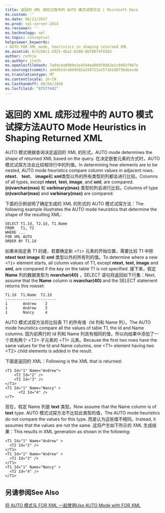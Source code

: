 ```yaml
---
title: 返回的 XML 成形过程中的 AUTO 模式试探方法 | Microsoft Docs
ms.custom: ''
ms.date: 06/13/2017
ms.prod: sql-server-2014
ms.reviewer: ''
ms.technology: xml
ms.topic: conceptual
helpviewer_keywords:
- AUTO FOR XML mode, heuristics in shaping returned XML
ms.assetid: 6c5cb6c1-2921-4ba1-8100-0bf8074f9103
author: rothja
ms.author: jroth
ms.openlocfilehash: 7a64cda8989e1e45d4ad869f8883e1c9d65f4b7e
ms.sourcegitcommit: ad4d92dce894592a259721a1571b1d8736abacdb
ms.translationtype: MT
ms.contentlocale: zh-CN
ms.lasthandoff: 08/04/2020
ms.locfileid: "87577442"
---
```

# <a name="auto-mode-heuristics-in-shaping-returned-xml"></a><span data-ttu-id="42a1f-102">返回的 XML 成形过程中的 AUTO 模式试探方法</span><span class="sxs-lookup"><span data-stu-id="42a1f-102">AUTO Mode Heuristics in Shaping Returned XML</span></span>
  <span data-ttu-id="42a1f-103">AUTO 模式根据查询决定返回的 XML 的形式。</span><span class="sxs-lookup"><span data-stu-id="42a1f-103">AUTO mode determines the shape of returned XML based on the query.</span></span> <span data-ttu-id="42a1f-104">在决定嵌套元素的方式时，AUTO 模式试探方法会比较相邻行中的列值。</span><span class="sxs-lookup"><span data-stu-id="42a1f-104">In determining how elements are to be nested, AUTO mode heuristics compare column values in adjacent rows.</span></span> <span data-ttu-id="42a1f-105">**ntext**、 **text**、 **image**和 **xml**类型以外的所有类型的列都会进行比较。</span><span class="sxs-lookup"><span data-stu-id="42a1f-105">Columns of all types, except **ntext**, **text**, **image**, and **xml**, are compared.</span></span> <span data-ttu-id="42a1f-106">**(n)varchar(max)** 和 **varbinary(max)** 类型的列会进行比较。</span><span class="sxs-lookup"><span data-stu-id="42a1f-106">Columns of type **(n)varchar(max)** and **varbinary(max)** are compared.</span></span>  
  
 <span data-ttu-id="42a1f-107">下面的示例说明了确定生成的 XML 的形式的 AUTO 模式试探方法：</span><span class="sxs-lookup"><span data-stu-id="42a1f-107">The following example illustrates the AUTO mode heuristics that determine the shape of the resulting XML:</span></span>  
  
```  
SELECT T1.Id, T2.Id, T1.Name  
FROM   T1, T2  
WHERE ...  
FOR XML AUTO  
ORDER BY T1.Id  
```  
  
 <span data-ttu-id="42a1f-108">如果未指定表 T1 的键，若要确定新 <`T1`> 元素的开始位置，需要比较 T1 中除 **ntext** **text** **image** 和 **xml** 类型以外的所有列的值。</span><span class="sxs-lookup"><span data-stu-id="42a1f-108">To determine where a new <`T1`> element starts, all column values of T1, except **ntext**, **text**, **image** and **xml**, are compared if the key on the table T1 is not specified.</span></span> <span data-ttu-id="42a1f-109">接下来，假定 **Name** 列的数据类型为 **nvarchar(40)** ，SELECT 语句将返回如下行集：</span><span class="sxs-lookup"><span data-stu-id="42a1f-109">Next, assume that the **Name** column is **nvarchar(40)** and the SELECT statement returns this rowset:</span></span>  
  
```  
T1.Id  T1.Name  T2.Id  
-----------------------  
1       Andrew    2  
1       Andrew    3  
1       Nancy     4  
```  
  
 <span data-ttu-id="42a1f-110">AUTO 模式试探方法将比较表 T1 的所有值（Id 列和 Name 列）。</span><span class="sxs-lookup"><span data-stu-id="42a1f-110">The AUTO mode heuristics compare all the values of table T1, the Id and Name columns.</span></span> <span data-ttu-id="42a1f-111">因为前两行的 Id 列和 Name 列具有相同的值，所以向结果中添加了一个具有两个 \<T2> 子元素的 \<T1> 元素。</span><span class="sxs-lookup"><span data-stu-id="42a1f-111">Because the first two rows have the same values for the Id and Name columns, one \<T1> element having two \<T2> child elements is added in the result.</span></span>  
  
 <span data-ttu-id="42a1f-112">下面是返回的 XML：</span><span class="sxs-lookup"><span data-stu-id="42a1f-112">Following is the XML that is returned:</span></span>  
  
```  
<T1 Id="1" Name="Andrew">  
    <T2 Id="2" />  
    <T2 Id="3" />  
</T1>  
<T1 Id="1" Name="Nancy" >  
      <T2 Id="4" />  
</T>  
```  
  
 <span data-ttu-id="42a1f-113">现在，假定 Name 列是 **text** 类型。</span><span class="sxs-lookup"><span data-stu-id="42a1f-113">Now assume that the Name column is of **text** type.</span></span> <span data-ttu-id="42a1f-114">AUTO 模式试探方法不比较此类型的值，</span><span class="sxs-lookup"><span data-stu-id="42a1f-114">The AUTO mode heuristics do not compare the values for this type.</span></span> <span data-ttu-id="42a1f-115">而是认为这些值不相同。</span><span class="sxs-lookup"><span data-stu-id="42a1f-115">Instead, it assumes that the values are not the same.</span></span> <span data-ttu-id="42a1f-116">这将产生如下所示的 XML 生成结果：</span><span class="sxs-lookup"><span data-stu-id="42a1f-116">This results in XML generation as shown in the following:</span></span>  
  
```  
<T1 Id="1" Name="Andrew" >  
  <T2 Id="2" />  
</T1>  
<T1 Id="1" Name="Andrew" >  
  <T2 Id="3" />  
</T1>  
<T1 Id="1" Name="Nancy" >  
  <T2 Id="4" />  
</T1>  
```  
  
## <a name="see-also"></a><span data-ttu-id="42a1f-117">另请参阅</span><span class="sxs-lookup"><span data-stu-id="42a1f-117">See Also</span></span>  
 [<span data-ttu-id="42a1f-118">将 AUTO 模式与 FOR XML 一起使用</span><span class="sxs-lookup"><span data-stu-id="42a1f-118">Use AUTO Mode with FOR XML</span></span>](use-auto-mode-with-for-xml.md)  
  
  
